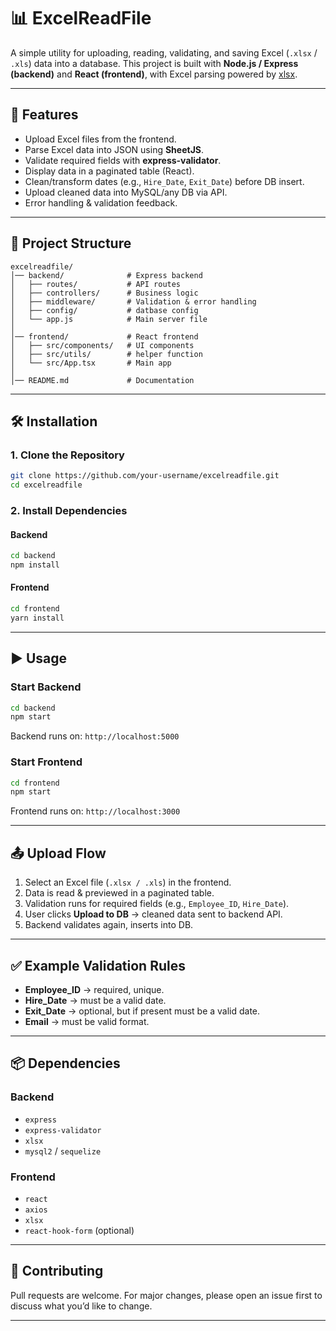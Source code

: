 # 📊 ExcelReadFile

A simple utility for uploading, reading, validating, and saving Excel (`.xlsx` / `.xls`) data into a database.
This project is built with **Node.js / Express (backend)** and **React (frontend)**, with Excel parsing powered by [xlsx](https://www.npmjs.com/package/xlsx).

---

## 🚀 Features

* Upload Excel files from the frontend.
* Parse Excel data into JSON using **SheetJS**.
* Validate required fields with **express-validator**.
* Display data in a paginated table (React).
* Clean/transform dates (e.g., `Hire_Date`, `Exit_Date`) before DB insert.
* Upload cleaned data into MySQL/any DB via API.
* Error handling & validation feedback.

---

## 📂 Project Structure

```
excelreadfile/
│── backend/              # Express backend
│   ├── routes/           # API routes
│   ├── controllers/      # Business logic
│   ├── middleware/       # Validation & error handling
│   ├── config/           # datbase config
│   └── app.js            # Main server file
│
│── frontend/             # React frontend
│   ├── src/components/   # UI components
│   ├── src/utils/        # helper function
│   └── src/App.tsx       # Main app
│
│── README.md             # Documentation
```

---

## 🛠️ Installation

### 1. Clone the Repository

```bash
git clone https://github.com/your-username/excelreadfile.git
cd excelreadfile
```

### 2. Install Dependencies

#### Backend

```bash
cd backend
npm install
```

#### Frontend

```bash
cd frontend
yarn install
```

---

## ▶️ Usage

### Start Backend

```bash
cd backend
npm start
```

Backend runs on: `http://localhost:5000`

### Start Frontend

```bash
cd frontend
npm start
```

Frontend runs on: `http://localhost:3000`

---

## 📤 Upload Flow

1. Select an Excel file (`.xlsx / .xls`) in the frontend.
2. Data is read & previewed in a paginated table.
3. Validation runs for required fields (e.g., `Employee_ID`, `Hire_Date`).
4. User clicks **Upload to DB** → cleaned data sent to backend API.
5. Backend validates again, inserts into DB.

---

## ✅ Example Validation Rules

* **Employee\_ID** → required, unique.
* **Hire\_Date** → must be a valid date.
* **Exit\_Date** → optional, but if present must be a valid date.
* **Email** → must be valid format.

---

## 📦 Dependencies

### Backend

* `express`
* `express-validator`
* `xlsx`
* `mysql2` / `sequelize`

### Frontend

* `react`
* `axios`
* `xlsx`
* `react-hook-form` (optional)

---

## 🤝 Contributing

Pull requests are welcome. For major changes, please open an issue first to discuss what you’d like to change.

---

